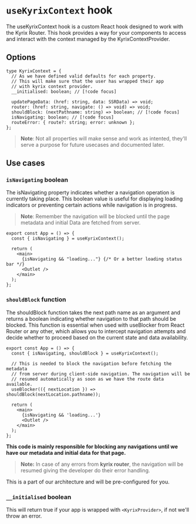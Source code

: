 # `useKyrixContext` hook

The useKyrixContext hook is a custom React hook designed to work with the Kyrix Router. This hook provides a way for your components to access and interact with the context managed by the KyrixContextProvider.

## Options

```tsx
type KyrixContext = {
  // As we have defined valid defaults for each property.
  // This will make sure that the user has wrapped their app
  // with kyrix context provider.
  __initialised: boolean; // [!code focus]

  updatePageData: (href: string, data: SSRData) => void;
  router: (href: string, navigate: () => void) => void;
  shouldBlock: (nextPathname: string) => boolean; // [!code focus]
  isNavigating: boolean; // [!code focus]
  routeError: { route?: string; error: unknown };
};
```

> **Note**: Not all properties will make sense and work as intented, they'll serve a purpose for future usecases and documented later.

## Use cases

### `isNavigating` boolean

The isNavigating property indicates whether a navigation operation is currently taking place. This boolean value is useful for displaying loading indicators or preventing certain actions while navigation is in progress.

> **Note**: Remember the navigation will be blocked until the page metadata and initial Data are fetched from server.

```tsx
export const App = () => {
  const { isNavigating } = useKyrixContext();

  return (
    <main>
      {isNavigating && "loading..."} {/* Or a better loading status bar */}
      <Outlet />
    </main>
  );
};
```

### `shouldBlock` function

The shouldBlock function takes the next path name as an argument and returns a boolean indicating whether navigation to that path should be blocked. This function is essential when used with useBlocker from React Router or any other, which allows you to intercept navigation attempts and decide whether to proceed based on the current state and data availability.

```tsx
export const App = () => {
  const { isNavigating, shouldBlock } = useKyrixContext();

  // This is needed to block the navigation before fetching the metadata
  // from server during client-side navigation. The navigation will be
  // resumed automatically as soon as we have the route data available.
  useBlocker(({ nextLocation }) => shouldBlock(nextLocation.pathname));

  return (
    <main>
      {isNavigating && 'loading...'}
      <Outlet />
    </main>
  );
};
```
**This code is mainly responsible for blocking any navigations until we have our metadata and initial data for that page.**

> **Note:** In case of any errors from **kyrix router**, the navigation will be resumed giving the developer do their error handling. 

This is a part of our architecture and will be pre-configured for you.

### `__initialised` boolean

This will return true if your app is wrapped with `<KyrixProvider>`, if not we'll throw an error.